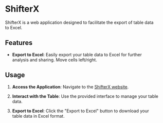 # ShifterX

ShifterX is a web application designed to facilitate the export of table data to Excel.

## Features

- **Export to Excel**: Easily export your table data to Excel for further analysis and sharing. Move cells left/right.

## Usage

1. **Access the Application**: Navigate to the [ShifterX website](https://kostassliazas.github.io/shifter/).

2. **Interact with the Table**: Use the provided interface to manage your table data.

3. **Export to Excel**: Click the "Export to Excel" button to download your table data in Excel format.

